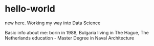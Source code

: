# hello-world

new here. Working my way into Data Science

Basic info about me:
  borin in 1988, Bulgaria
  living in The Hague, The Netherlands
  education - Master Degree in Naval Architecture
  
